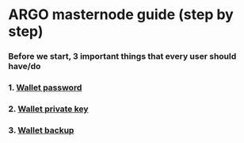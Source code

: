 # ARGO masternode guide (step by step)

### **Before we start, 3 important things that every user should have/do**

### 1. [Wallet password](mn_guide_wallet_password.md)
### 2. [Wallet private key](mn_guide_wallet_privkey.md)
### 3. [Wallet backup](md_guide_wallet_backup.md)
